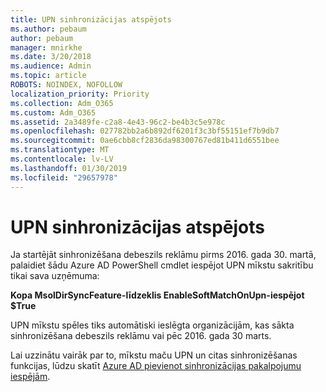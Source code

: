 ```yaml
---
title: UPN sinhronizācijas atspējots
ms.author: pebaum
author: pebaum
manager: mnirkhe
ms.date: 3/20/2018
ms.audience: Admin
ms.topic: article
ROBOTS: NOINDEX, NOFOLLOW
localization_priority: Priority
ms.collection: Adm_O365
ms.custom: Adm_O365
ms.assetid: 2a3489fe-c2a8-4e43-96c2-be4b3c5e978c
ms.openlocfilehash: 027782bb2a6b892df6201f3c3bf55151ef7b9db7
ms.sourcegitcommit: 0ae6cbb8cf2836da98300767ed81b411d6551bee
ms.translationtype: MT
ms.contentlocale: lv-LV
ms.lasthandoff: 01/30/2019
ms.locfileid: "29657978"
---
```

# <a name="upn-sync-disabled"></a>UPN sinhronizācijas atspējots

Ja startējāt sinhronizēšana debeszils reklāmu pirms 2016. gada 30. martā, palaidiet šādu Azure AD PowerShell cmdlet iespējot UPN mīkstu sakritību tikai sava uzņēmuma:
  
 **Kopa MsolDirSyncFeature-līdzeklis EnableSoftMatchOnUpn-iespējot $True**
  
UPN mīkstu spēles tiks automātiski ieslēgta organizācijām, kas sākta sinhronizēšana debeszils reklāmu vai pēc 2016. gada 30 marts.
  
Lai uzzinātu vairāk par to, mīkstu maču UPN un citas sinhronizēšanas funkcijas, lūdzu skatīt [Azure AD pievienot sinhronizācijas pakalpojumu iespējām](https://docs.microsoft.com/azure/active-directory/connect/active-directory-aadconnectsyncservice-features).
  

